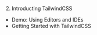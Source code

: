 2. Introducting TailwindCSS
  - Demo: Using Editors and IDEs
  - Getting Started with TailwindCSS
  